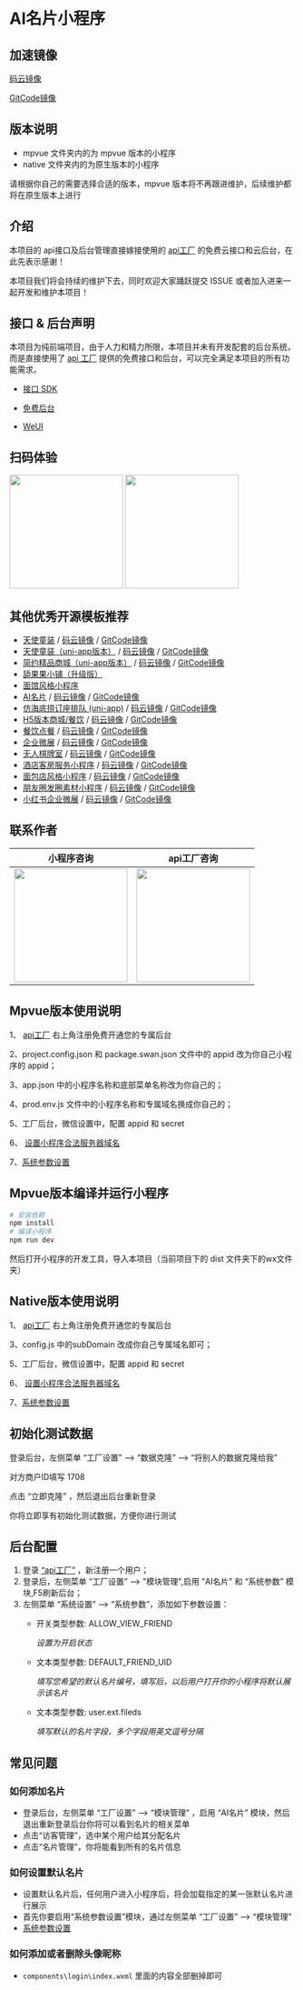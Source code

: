 # AI名片小程序

## 加速镜像

[码云镜像](https://gitee.com/javazj/visitingCard)

[GitCode镜像](https://gitcode.com/gooking2/wechat-app-mall)

## 版本说明

- mpvue 文件夹内的为 mpvue 版本的小程序
- native 文件夹内的为原生版本的小程序

请根据你自己的需要选择合适的版本，mpvue 版本将不再跟进维护，后续维护都将在原生版本上进行

## 介绍

本项目的 api接口及后台管理直接嫁接使用的 [api工厂](https://www.it120.cc/) 的免费云接口和云后台，在此先表示感谢！

本项目我们将会持续的维护下去，同时欢迎大家踊跃提交 ISSUE 或者加入进来一起开发和维护本项目！

## 接口 & 后台声明

本项目为纯前端项目，由于人力和精力所限，本项目并未有开发配套的后台系统，而是直接使用了 [api 工厂](https://www.it120.cc/) 提供的免费接口和后台，可以完全满足本项目的所有功能需求。

- [接口 SDK](https://www.it120.cc/sdk/index.html)

- [免费后台](https://admin.s2m.cc)

- [WeUI](https://github.com/Tencent/weui-wxss/)

## 扫码体验
<img src="https://dcdn.it120.cc/2023/01/03/8d4c3697-76c0-4cc9-9ed3-8c197ee1335b.jpeg" width="200px">
<img src="https://dcdn.it120.cc/2021/09/13/70b29e1e-c1f6-4197-8995-646cf2b1efea.jpeg" width="200px">

## 其他优秀开源模板推荐
- [天使童装](https://github.com/EastWorld/wechat-app-mall)   /  [码云镜像](https://gitee.com/javazj/wechat-app-mall)  /  [GitCode镜像](https://gitcode.com/gooking2/wechat-app-mall)
- [天使童装（uni-app版本）](https://github.com/gooking/uni-app-mall)  /   [码云镜像](https://gitee.com/javazj/uni-app-mall)  /  [GitCode镜像](https://gitcode.com/gooking2/uni-app-mall)
- [简约精品商城（uni-app版本）](https://github.com/gooking/uni-app--mini-mall)  /   [码云镜像](https://gitee.com/javazj/uni-app--mini-mall)  /   [GitCode镜像](https://gitcode.com/gooking2/uni-app--mini-mall)
- [舔果果小铺（升级版）](https://github.com/gooking/TianguoguoXiaopu)
- [面馆风格小程序](https://gitee.com/javazj/noodle_shop_procedures)
- [AI名片](https://github.com/gooking/visitingCard)  /   [码云镜像](https://gitee.com/javazj/visitingCard)  /   [GitCode镜像](https://gitcode.com/gooking2/visitingCard)
- [仿海底捞订座排队 (uni-app)](https://github.com/gooking/dingzuopaidui)  /   [码云镜像](https://gitee.com/javazj/dingzuopaidui)  /   [GitCode镜像](https://gitcode.com/gooking2/dingzuopaidui)
- [H5版本商城/餐饮](https://github.com/gooking/vueMinishop)  /  [码云镜像](https://gitee.com/javazj/vueMinishop) /  [GitCode镜像](https://gitcode.com/gooking2/vueMinishop)
- [餐饮点餐](https://github.com/woniudiancang/bee)  / [码云镜像](https://gitee.com/woniudiancang/bee) / [GitCode镜像](https://gitcode.com/gooking2/bee)
- [企业微展](https://github.com/gooking/qiyeweizan)  / [码云镜像](https://gitee.com/javazj/qiyeweizan) / [GitCode镜像](https://gitcode.com/gooking2/qiyeweizan)
- [无人棋牌室](https://github.com/gooking/wurenqipai)  / [码云镜像](https://gitee.com/javazj/wurenqipai) / [GitCode镜像](https://gitcode.com/gooking2/wurenqipai)
- [酒店客房服务小程序](https://github.com/gooking/hotelRoomService)  / [码云镜像](https://gitee.com/javazj/hotelRoomService) / [GitCode镜像](https://gitcode.com/gooking2/hotelRoomService)
- [面包店风格小程序](https://github.com/gooking/bread)  / [码云镜像](https://gitee.com/javazj/bread) / [GitCode镜像](https://gitcode.com/gooking2/bread)
- [朋友圈发圈素材小程序](https://github.com/gooking/moments)  / [码云镜像](https://gitee.com/javazj/moments) / [GitCode镜像](https://gitcode.com/gooking2/moments)
- [小红书企业微展](https://github.com/gooking/xhs-qiyeweizan)  / [码云镜像](https://gitee.com/javazj/xhs-qiyeweizan) / [GitCode镜像](https://gitcode.com/gooking2/xhs-qiyeweizan)

## 联系作者

| 小程序咨询 | api工厂咨询 |
| :------: | :------: |
| <img src="https://dcdn.it120.cc/2021/09/13/61a80363-9085-4a10-9447-e276a3d40ab3.jpeg" width="200px"> | <img src="https://dcdn.it120.cc/2023/05/16/492a5e8b-a680-4c0c-91a9-19431b52b427.png" width="200px"> |

## Mpvue版本使用说明

1、 [api工厂](https://www.it120.cc/) 右上角注册免费开通您的专属后台
> 
2、project.config.json  和 package.swan.json 文件中的 appid 改为你自己小程序的 appid；
> 
3、app.json 中的小程序名称和底部菜单名称改为你自己的；
> 
4、prod.env.js 文件中的小程序名称和专属域名换成你自己的；
> 
5、工厂后台，微信设置中，配置 appid 和 secret
> 
6、 [设置小程序合法服务器域名](https://www.yuque.com/apifm/doc/tvpou9)
> 
7、[系统参数设置](https://www.yuque.com/apifm/doc/kcncad)


## Mpvue版本编译并运行小程序

```bash
# 安装依赖
npm install
# 编译小程序
npm run dev
```
然后打开小程序的开发工具，导入本项目（当前项目下的  dist 文件夹下的wx文件夹）


## Native版本使用说明

1、 [api工厂](https://www.it120.cc/) 右上角注册免费开通您的专属后台
> 
3、config.js 中的subDomain 改成你自己专属域名即可；
> 
5、工厂后台，微信设置中，配置 appid 和 secret
> 
6、 [设置小程序合法服务器域名](https://www.yuque.com/apifm/doc/tvpou9)
> 
7、[系统参数设置](https://www.yuque.com/apifm/doc/kcncad)

## 初始化测试数据

登录后台，左侧菜单 “工厂设置” --> “数据克隆” --> “将别人的数据克隆给我”

对方商户ID填写  1708

点击 “立即克隆” ，然后退出后台重新登录

你将立即享有初始化测试数据，方便你进行测试

## 后台配置

1. 登录 [“api工厂”](https://www.it120.cc/) ，新注册一个用户；
2. 登录后，左侧菜单 “工厂设置” --> "模块管理",启用 "AI名片" 和 “系统参数” 模块,F5刷新后台；
3. 左侧菜单 “系统设置” --> “系统参数”，添加如下参数设置：
    - 开关类型参数: ALLOW_VIEW_FRIEND
      
      *设置为开启状态*
    - 文本类型参数: DEFAULT_FRIEND_UID

      *填写您希望的默认名片编号，填写后，以后用户打开你的小程序将默认展示该名片*
    - 文本类型参数: user.ext.fileds
  
      *填写默认的名片字段，多个字段用英文逗号分隔*

## 常见问题

### 如何添加名片 
- 登录后台，左侧菜单 “工厂设置” --> “模块管理” ，启用 “AI名片” 模块，然后退出重新登录后台你将可以看到名片的相关菜单
- 点击“访客管理”，选中某个用户给其分配名片
- 点击“名片管理”，你将能看到所有的名片信息
### 如何设置默认名片
- 设置默认名片后，任何用户进入小程序后，将会加载指定的某一张默认名片进行展示
- 首先你要启用“系统参数设置”模块，通过左侧菜单 “工厂设置” --> “模块管理”
- [系统参数设置](https://www.yuque.com/apifm/doc/kcncad)
### 如何添加或者删除头像昵称
- `components\login\index.wxml` 里面的内容全部删掉即可
